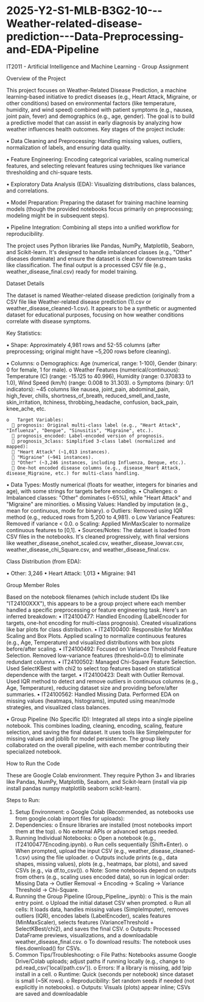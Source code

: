 # 2025-Y2-S1-MLB-B3G2-10---Weather-related-disease-prediction---Data-Preprocessing-and-EDA-Pipeline
IT2011 - Artificial Intelligence and Machine Learning - Group Assignment

Overview of the Project

This project focuses on Weather-Related Disease Prediction, a machine learning-based initiative to predict diseases (e.g., Heart Attack, Migraine, or other conditions) based on environmental factors (like temperature, humidity, and wind speed) combined with patient symptoms (e.g., nausea, joint pain, fever) and demographics (e.g., age, gender). The goal is to build a predictive model that can assist in early diagnosis by analyzing how weather influences health outcomes.
Key stages of the project include:
  
  •	Data Cleaning and Preprocessing: Handling missing values, outliers, normalization of labels, and ensuring data quality.
  
  •	Feature Engineering: Encoding categorical variables, scaling numerical features, and selecting relevant features using techniques like variance thresholding and chi-square tests.
  
  •	Exploratory Data Analysis (EDA): Visualizing distributions, class balances, and correlations.
  
  •	Model Preparation: Preparing the dataset for training machine learning models (though the provided notebooks focus primarily on preprocessing; modeling might be in subsequent steps).
  
  •	Pipeline Integration: Combining all steps into a unified workflow for reproducibility.

The project uses Python libraries like Pandas, NumPy, Matplotlib, Seaborn, and Scikit-learn. It's designed to handle imbalanced classes (e.g., "Other" diseases dominate) and ensure the dataset is clean for downstream tasks like classification.
The final output is a processed CSV file (e.g., weather_disease_final.csv) ready for model training.

Dataset Details

The dataset is named Weather-related disease prediction (originally from a CSV file like Weather-related disease prediction (1).csv or weather_disease_cleaned-1.csv). It appears to be a synthetic or augmented dataset for educational purposes, focusing on how weather conditions correlate with disease symptoms.

Key Statistics:

  •	Shape: Approximately 4,981 rows and 52-55 columns (after preprocessing; original might have ~5,200 rows before cleaning).
  
  •	Columns:
    o	Demographics: Age (numerical, range: 1-100), Gender (binary: 0 for female, 1 for male).
    o	Weather Features (numerical/continuous): Temperature (C) (range: -15.125 to 40.996), Humidity (range: 0.370833 to 1.0), Wind Speed (km/h) (range: 0.008 to 31.303).
    o	Symptoms (binary: 0/1 indicators): ~45 columns like nausea, joint_pain, abdominal_pain, high_fever, chills, shortness_of_breath, reduced_smell_and_taste, skin_irritation, itchiness, throbbing_headache, confusion, back_pain, knee_ache, etc.
    
    o	Target Variables: 
      	prognosis: Original multi-class label (e.g., "Heart Attack", "Influenza", "Dengue", "Sinusitis", "Migraine", etc.).
      	prognosis_encoded: Label-encoded version of prognosis.
      	prognosis_3class: Simplified 3-class label (normalized and mapped): 
      	"Heart Attack" (~1,013 instances).
      	"Migraine" (~941 instances).
      	"Other" (~3,246 instances, including Influenza, Dengue, etc.).
      	One-hot encoded disease columns (e.g., disease_Heart Attack, disease_Migraine, etc.) for multi-class handling.
  •	Data Types: Mostly numerical (floats for weather, integers for binaries and age), with some strings for targets before encoding.
  •	Challenges: 
      o	Imbalanced classes: "Other" dominates (~65%), while "Heart Attack" and "Migraine" are minorities.
      o	Missing Values: Handled by imputation (e.g., mean for continuous, mode for binary).
      o	Outliers: Removed using IQR method (e.g., reduced rows from 5,200 to 4,981).
      o	Low Variance Features: Removed if variance < 0.0.
      o	Scaling: Applied MinMaxScaler to normalize continuous features to [0,1].
  •	Sources/Notes: The dataset is loaded from CSV files in the notebooks. It's cleaned progressively, with final versions like weather_disease_onehot_scaled.csv, weather_disease_lowvar.csv, weather_disease_chi_Square.csv, and weather_disease_final.csv.
  
Class Distribution (from EDA):

  •	Other: 3,246
  •	Heart Attack: 1,013
  •	Migraine: 941

Group Member Roles

Based on the notebook filenames (which include student IDs like "IT24100XXX"), this appears to be a group project where each member handled a specific preprocessing or feature engineering task. Here's an inferred breakdown:
•	IT24100477: Handled Encoding (LabelEncoder for targets, one-hot encoding for multi-class prognosis). Created visualizations like bar plots for class distribution.
•	IT24100400: Responsible for MinMax Scaling and Box Plots. Applied scaling to normalize continuous features (e.g., Age, Temperature) and visualized distributions with box plots before/after scaling.
•	IT24100492: Focused on Variance Threshold Feature Selection. Removed low-variance features (threshold=0.0) to eliminate redundant columns.
•	IT24100502: Managed Chi-Square Feature Selection. Used SelectKBest with chi2 to select top features based on statistical dependence with the target.
•	IT24100423: Dealt with Outlier Removal. Used IQR method to detect and remove outliers in continuous columns (e.g., Age, Temperature), reducing dataset size and providing before/after summaries.
•	IT24100562: Handled Missing Data. Performed EDA on missing values (heatmaps, histograms), imputed using mean/mode strategies, and visualized class balances.

•	Group Pipeline (No Specific ID): Integrated all steps into a single pipeline notebook. This combines loading, cleaning, encoding, scaling, feature selection, and saving the final dataset. It uses tools like SimpleImputer for missing values and joblib for model persistence.
The group likely collaborated on the overall pipeline, with each member contributing their specialized notebook.



How to Run the Code

These are Google Colab environment. They require Python 3+ and libraries like Pandas, NumPy, Matplotlib, Seaborn, and Scikit-learn (install via pip install pandas numpy matplotlib seaborn scikit-learn).

Steps to Run:
 1.	Setup Environment: 
    o	Google Colab (Recommended, as notebooks use from google.colab import files for uploads): 
 2.	Dependencies: 
    o	Ensure libraries are installed (most notebooks import them at the top).
    o	No external APIs or advanced setups needed. 
 3.	Running Individual Notebooks: 
    o	Open a notebook (e.g., IT24100477Encoding.ipynb).
    o	Run cells sequentially (Shift+Enter).
    o	When prompted, upload the input CSV (e.g., weather_disease_cleaned-1.csv) using the file uploader.
    o	Outputs include prints (e.g., data shapes, missing values), plots (e.g., heatmaps, bar plots), and saved CSVs (e.g., via df.to_csv()).
    o	Note: Some notebooks depend on outputs from others (e.g., scaling uses encoded data), so run in logical order: Missing Data → Outlier Removal → Encoding → Scaling → Variance Threshold → Chi-Square.
 4.	Running the Group Pipeline (Group_Pipeline_.ipynb): 
    o	This is the main entry point.
    o	Upload the initial dataset CSV when prompted.
    o	Run all cells: It loads data, handles missing values (SimpleImputer), removes outliers (IQR), encodes labels (LabelEncoder), scales features (MinMaxScaler), selects features (VarianceThreshold + SelectKBest/chi2), and saves the final CSV.
    o	Outputs: Processed DataFrame previews, visualizations, and a downloadable weather_disease_final.csv.
    o	To download results: The notebook uses files.download() for CSVs.
 5.	Common Tips/Troubleshooting: 
    o	File Paths: Notebooks assume Google Drive/Colab uploads; adjust paths if running locally (e.g., change to pd.read_csv('local/path.csv')).
    o	Errors: If a library is missing, add !pip install <library> in a cell.
    o	Runtime: Quick (seconds per notebook) since dataset is small (~5K rows).
    o	Reproducibility: Set random seeds if needed (not explicitly in notebooks).
    o	Outputs: Visuals (plots) appear inline; CSVs are saved and downloadable

